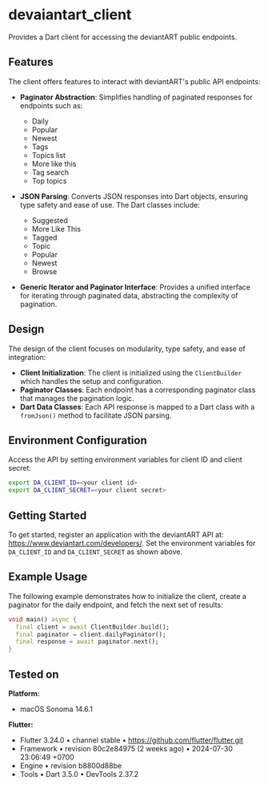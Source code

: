 # devaiantart_client

Provides a Dart client for accessing the deviantART public endpoints.

## Features

The client offers  features to interact with deviantART's public API endpoints:

- **Paginator Abstraction**: Simplifies handling of paginated responses for
  endpoints such as:
  
  * Daily
  * Popular
  * Newest
  * Tags
  * Topics list
  * More like this
  * Tag search
  * Top topics

- **JSON Parsing**: Converts JSON responses into Dart objects, ensuring type
  safety and ease of use. The Dart classes include:

  * Suggested
  * More Like This
  * Tagged
  * Topic
  * Popular
  * Newest
  * Browse

- **Generic Iterator and Paginator Interface**: Provides a unified interface for
  iterating through paginated data, abstracting the complexity of pagination.

## Design

The design of the client focuses on modularity, type safety, and ease of
integration:

- **Client Initialization**: The client is initialized using the `ClientBuilder`
  which handles the setup and configuration.
- **Paginator Classes**: Each endpoint has a corresponding paginator class that
  manages the pagination logic.
- **Dart Data Classes**: Each API response is mapped to a Dart class with a
  `fromJson()` method to facilitate JSON parsing.

## Environment Configuration

Access the API by setting environment variables for client ID and client secret:
  ```bash
  export DA_CLIENT_ID=<your client id>
  export DA_CLIENT_SECRET=<your client secret>
  ```

## Getting Started

To get started, register an application with the deviantART API at:
https://www.deviantart.com/developers/. Set the environment variables for
`DA_CLIENT_ID` and `DA_CLIENT_SECRET` as shown above.

## Example Usage

The following example demonstrates how to initialize the client, create a
paginator for the daily endpoint, and fetch the next set of results:

```dart
void main() async {
  final client = await ClientBuilder.build();
  final paginator = client.dailyPaginator();
  final response = await paginator.next();
}
```

## Tested on

**Platform:**
- macOS Sonoma 14.6.1

**Flutter:**
- Flutter 3.24.0 • channel stable • https://github.com/flutter/flutter.git
- Framework • revision 80c2e84975 (2 weeks ago) • 2024-07-30 23:06:49 +0700
- Engine • revision b8800d88be
- Tools • Dart 3.5.0 • DevTools 2.37.2